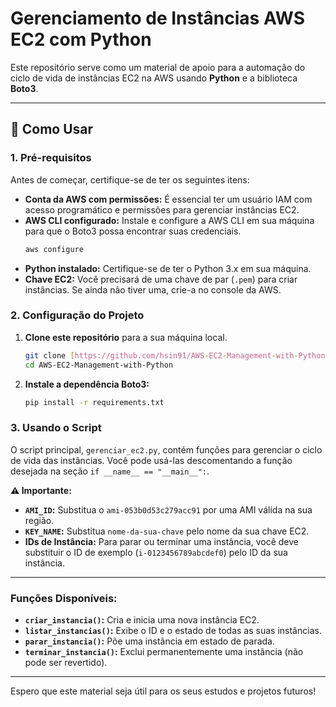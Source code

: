 # Gerenciamento de Instâncias AWS EC2 com Python

Este repositório serve como um material de apoio para a automação do ciclo de vida de instâncias EC2 na AWS usando **Python** e a biblioteca **Boto3**.


---

## 🚀 Como Usar

### 1. Pré-requisitos

Antes de começar, certifique-se de ter os seguintes itens:

* **Conta da AWS com permissões:** É essencial ter um usuário IAM com acesso programático e permissões para gerenciar instâncias EC2.
* **AWS CLI configurado:** Instale e configure a AWS CLI em sua máquina para que o Boto3 possa encontrar suas credenciais.
    ```bash
    aws configure
    ```
* **Python instalado:** Certifique-se de ter o Python 3.x em sua máquina.
* **Chave EC2:** Você precisará de uma chave de par (`.pem`) para criar instâncias. Se ainda não tiver uma, crie-a no console da AWS.

### 2. Configuração do Projeto

1.  **Clone este repositório** para a sua máquina local.
    ```bash
    git clone [https://github.com/hsin91/AWS-EC2-Management-with-Python.git](https://github.com/hsin91/AWS-EC2-Management-with-Python.git)
    cd AWS-EC2-Management-with-Python
    ```
2.  **Instale a dependência Boto3:**
    ```bash
    pip install -r requirements.txt
    ```

### 3. Usando o Script

O script principal, `gerenciar_ec2.py`, contém funções para gerenciar o ciclo de vida das instâncias. Você pode usá-las descomentando a função desejada na seção `if __name__ == "__main__":`.

**⚠️ Importante:**
* **`AMI_ID`:** Substitua o `ami-053b0d53c279acc91` por uma AMI válida na sua região.
* **`KEY_NAME`:** Substitua `nome-da-sua-chave` pelo nome da sua chave EC2.
* **IDs de Instância:** Para parar ou terminar uma instância, você deve substituir o ID de exemplo (`i-0123456789abcdef0`) pelo ID da sua instância.

---

### Funções Disponíveis:

* **`criar_instancia()`:** Cria e inicia uma nova instância EC2.
* **`listar_instancias()`:** Exibe o ID e o estado de todas as suas instâncias.
* **`parar_instancia()`:** Põe uma instância em estado de parada.
* **`terminar_instancia()`:** Exclui permanentemente uma instância (não pode ser revertido).

---

Espero que este material seja útil para os seus estudos e projetos futuros!
